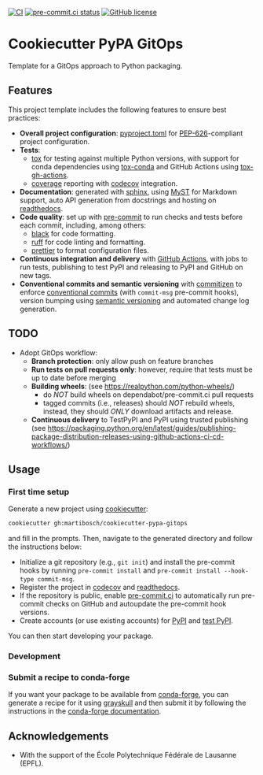 [![CI](https://github.com/martibosch/cookiecutter-geopy-package/actions/workflows/dev.yml/badge.svg)](https://github.com/martibosch/cookiecutter-geopy-package/blob/main/.github/workflows/dev.yml)
[![pre-commit.ci status](https://results.pre-commit.ci/badge/github/martibosch/cookiecutter-geopy-package/main.svg)](https://results.pre-commit.ci/latest/github/martibosch/cookiecutter-geopy-package/main)
[![GitHub license](https://img.shields.io/github/license/martibosch/cookiecutter-geopy-package.svg)](https://github.com/martibosch/cookiecutter-geopy-package/blob/main/LICENSE)

# Cookiecutter PyPA GitOps

Template for a GitOps approach to Python packaging.

## Features

This project template includes the following features to ensure best practices:

- **Overall project configuration**: [pyproject.toml](https://www.python.org/dev/peps/pep-0518) for [PEP-626](https://www.python.org/dev/peps/pep-0626)-compliant project configuration.
- **Tests**:
  - [tox](https://tox.wiki) for testing against multiple Python versions, with support for conda dependencies using [tox-conda](https://github.com/tox-dev/tox-conda) and GitHub Actions using [tox-gh-actions](https://github.com/ymyzk/tox-gh-actions).
  - [coverage](https://coverage.readthedocs.io) reporting with [codecov](https://codecov.io) integration.
- **Documentation**: generated with [sphinx](https://www.sphinx-doc.org), using [MyST](https://myst-parser.readthedocs.io) for Markdown support, auto API generation from docstrings and hosting on [readthedocs](https://readthedocs.org).
- **Code quality**: set up with [pre-commit](https://pre-commit.com) to run checks and tests before each commit, including, among others:
  - [black](https://black.readthedocs.io) for code formatting.
  - [ruff](https://beta.ruff.rs) for code linting and formatting.
  - [prettier](https://prettier.io) to format configuration files.
- **Continuous integration and delivery** with [GitHub Actions](https://github.com/features/actions), with jobs to run tests, publishing to test PyPI and releasing to PyPI and GitHub on new tags.
- **Conventional commits and semantic versioning** with [commitizen](https://commitizen-tools.github.io/commitizen) to enforce [conventional commits](https://www.conventionalcommits.org) (with `commit-msg` pre-commit hooks), version bumping using [semantic versioning](https://semver.org) and automated change log generation.

## TODO

- Adopt GitOps workflow:
  - **Branch protection**: only allow push on feature branches
  - **Run tests on pull requests only**: however, require that tests must be up to date before merging
  - **Building wheels**: (see https://realpython.com/python-wheels/)
    - do *NOT* build wheels on dependabot/pre-commit.ci pull requests
    - tagged commits (i.e., releases) should *NOT* rebuild wheels, instead, they should *ONLY* download artifacts and release.
  - **Continuous delivery** to TestPyPI and PyPI using trusted publishing (see https://packaging.python.org/en/latest/guides/publishing-package-distribution-releases-using-github-actions-ci-cd-workflows/)

## Usage

### First time setup

Generate a new project using [cookiecutter](https://github.com/cookiecutter/cookiecutter):

```bash
cookiecutter gh:martibosch/cookiecutter-pypa-gitops
```

and fill in the prompts. Then, navigate to the generated directory and follow the instructions below:

- Initialize a git repository (e.g., `git init`) and install the pre-commit hooks by running `pre-commit install` and `pre-commit install --hook-type commit-msg`.
- Register the project in [codecov](https://codecov.io) and [readthedocs](https://readthedocs.org).
- If the repository is public, enable [pre-commit.ci](https://pre-commit.ci) to automatically run pre-commit checks on GitHub and autoupdate the pre-commit hook versions.
- Create accounts (or use existing accounts) for [PyPI](https://pypi.org) and [test PyPI](https://test.pypi.org).

You can then start developing your package.

### Development

### Submit a recipe to conda-forge

If you want your package to be available from [conda-forge](https://conda-forge.org), you can generate a recipe for it using [grayskull](https://github.com/conda/grayskull) and then submit it by following the instructions in the [conda-forge documentation](https://conda-forge.org/docs/maintainer/adding_pkgs.html#forking-and-pull-request).

## Acknowledgements

- With the support of the École Polytechnique Fédérale de Lausanne (EPFL).
